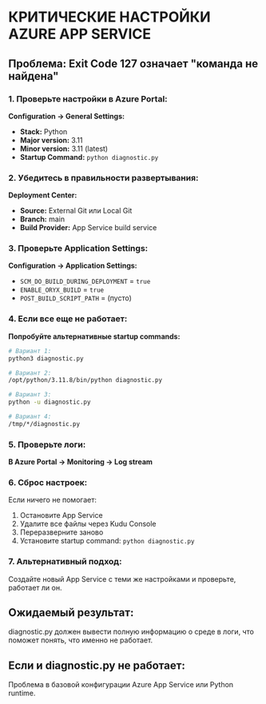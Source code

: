 # КРИТИЧЕСКИЕ НАСТРОЙКИ AZURE APP SERVICE

## Проблема: Exit Code 127 означает "команда не найдена"

### 1. Проверьте настройки в Azure Portal:

**Configuration → General Settings:**
- **Stack:** Python
- **Major version:** 3.11
- **Minor version:** 3.11 (latest)
- **Startup Command:** `python diagnostic.py`

### 2. Убедитесь в правильности развертывания:

**Deployment Center:**
- **Source:** External Git или Local Git
- **Branch:** main
- **Build Provider:** App Service build service

### 3. Проверьте Application Settings:

**Configuration → Application Settings:**
- `SCM_DO_BUILD_DURING_DEPLOYMENT` = `true`
- `ENABLE_ORYX_BUILD` = `true`
- `POST_BUILD_SCRIPT_PATH` = (пусто)

### 4. Если все еще не работает:

**Попробуйте альтернативные startup commands:**
```bash
# Вариант 1:
python3 diagnostic.py

# Вариант 2:
/opt/python/3.11.8/bin/python diagnostic.py

# Вариант 3:
python -u diagnostic.py

# Вариант 4:
/tmp/*/diagnostic.py
```

### 5. Проверьте логи:

**В Azure Portal → Monitoring → Log stream**

### 6. Сброс настроек:

Если ничего не помогает:
1. Остановите App Service
2. Удалите все файлы через Kudu Console
3. Переразверните заново
4. Установите startup command: `python diagnostic.py`

### 7. Альтернативный подход:

Создайте новый App Service с теми же настройками и проверьте, работает ли он.

## Ожидаемый результат:

diagnostic.py должен вывести полную информацию о среде в логи, что поможет понять, что именно не работает.

## Если и diagnostic.py не работает:

Проблема в базовой конфигурации Azure App Service или Python runtime.
